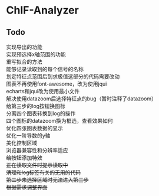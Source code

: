 # ChlF-Analyzer
## Todo
实现导出的功能<br>
实现预选择x轴范围的功能<br>
重写拟合的方法<br>
能够记录读取到的每个信号的名称<br>
划定特征点范围后到求极值这部分的代码需要改动<br>
图表不再使用font-awesome，改为使用jqui<br>
echarts和jqui改为使用最小文件<br>
解决使用datazoom后选择特征点的bug（暂时注释了datazoom）<br>
给第三步的log按钮换图标<br>
分离四个图表转换到log的操作<br>
四个图标的datazoom换为框选，查看效果如何<br>
优化四张图表数据的显示<br>
优化一阶导数的y轴<br>
美化控制区域<br>
浏览器兼容性和分辨率适应<br>
~~给按钮添加特效~~<br>
~~正在读取文件时提示读取中~~<br>
~~清理和log标签有关的无用的代码~~<br>
~~第二步未选择区域时无法进入第三步~~<br>
~~根据需求调整界面~~<br>
